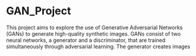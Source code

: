 # GAN_Project
This project aims to explore the use of Generative Adversarial Networks (GANs) to generate high-quality synthetic images. GANs consist of two neural networks, a generator and a discriminator, that are trained simultaneously through adversarial learning. The generator creates images
